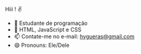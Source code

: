 Hiii !  ✌

- 🔭 Estudante de programação 
- 🌱 HTML, JavaScript e CSS
- 📫 Contate-me no e-mail: hygueras@gmail.com
- 😄 Pronouns: Ele/Dele
